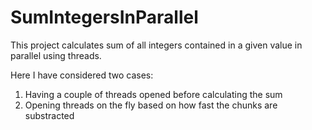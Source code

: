 # SumIntegersInParallel

This project calculates sum of all integers contained in a given value in parallel using threads. 

Here I have considered two cases: 
1. Having a couple of threads opened before calculating the sum
2. Opening threads on the fly based on how fast the chunks are substracted
